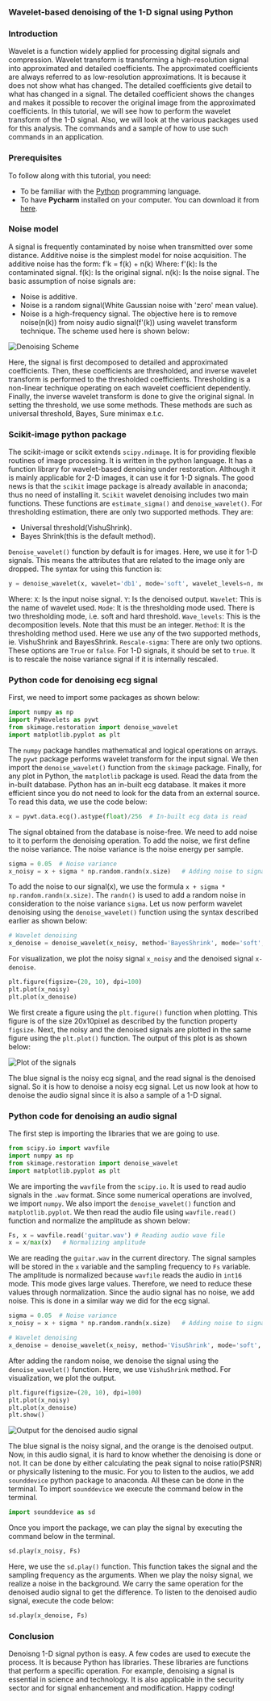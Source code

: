### Wavelet-based denoising of the 1-D signal using Python
### Introduction
Wavelet is a function widely applied for processing digital signals and compression. Wavelet transform is transforming a high-resolution signal into approximated and detailed coefficients. The approximated coefficients are always referred to as low-resolution approximations. It is because it does not show what has changed. The detailed coefficients give detail to what has changed in a signal. The detailed coefficient shows the changes and makes it possible to recover the original image from the approximated coefficients.
In this tutorial, we will see how to perform the wavelet transform of the 1-D signal. Also, we will look at the various packages used for this analysis. The commands and a sample of how to use such commands in an application.

### Prerequisites
To follow along with this tutorial, you need:
- To be familiar with the [Python](https://www.programiz.com/python-programming/first-program) programming language.
- To have **Pycharm** installed on your computer. You can download it from [here](https://www.jetbrains.com/pycharm/download/).

### Noise model
A signal is frequently contaminated by noise when transmitted over some distance. Additive noise is the simplest model for noise acquisition. The additive noise has the form:
f'k = f(k) + n(k)
Where: f'(k): Is the contaminated signal.
        f(k): Is the original signal.
        n(k): Is the noise signal.
The basic assumption of noise signals are:
- Noise is additive.
- Noise is a random signal(White Gaussian noise with 'zero' mean value).
- Noise is a high-frequency signal.
The objective here is to remove noise(n(k)) from noisy audio signal(f'(k)) using wavelet transform technique. The scheme used here is shown below:

![Denoising Scheme](/engineering-education/wavelet-transform-analysis-of-1d-signals-using-python/wavelet-one.png)

Here, the signal is first decomposed to detailed and approximated coefficients. Then, these coefficients are thresholded, and inverse wavelet transform is performed to the thresholded coefficients. Thresholding is a non-linear technique operating on each wavelet coefficient dependently. Finally, the inverse wavelet transform is done to give the original signal. In setting the threshold, we use some methods. These methods are such as universal threshold, Bayes, Sure minimax e.t.c.

### Scikit-image python package
The scikit-image or scikit extends `scipy.ndimage`. It is for providing flexible routines of image processing. It is written in the python language. It has a function library for wavelet-based denoising under restoration. Although it is mainly applicable for 2-D images, it can use it for 1-D signals. The good news is that the `scikit` image package is already available in anaconda; thus no need of installing it.
`Scikit` wavelet denoising includes two main functions. These functions are `estimate_sigma()` and `denoise_wavelet()`. For thresholding estimation, there are only two supported methods. They are:
- Universal threshold(VishuShrink).
- Bayes Shrink(this is the default method).

`Denoise_wavelet()` function by default is for images. Here, we use it for 1-D signals. This means the attributes that are related to the image only are dropped. The syntax for using this function is:

```python
y = denoise_wavelet(x, wavelet='db1', mode='soft', wavelet_levels=n, method='BayesShrink', rescale_sigma='True')
```

Where:
`X`: Is the input noise signal.
`Y`: Is the denoised output.
`Wavelet`: This is the name of wavelet used.
`Mode`: It is the thresholding mode used. There is two thresholding mode, i.e. soft and hard threshold.
`Wave_levels`: This is the decomposition levels. Note that this must be an integer.
`Method`: It is the thresholding method used. Here we use any of the two supported methods, ie. VishuShrink and BayesShrink.
`Rescale-sigma`: There are only two options. These options are `True` or `false`. For 1-D signals, it should be set to `true`. It is to rescale the noise variance signal if it is internally rescaled.

### Python code for denoising ecg signal
First, we need to import some packages as shown below:

```Python
import numpy as np
import PyWavelets as pywt
from skimage.restoration import denoise_wavelet
import matplotlib.pyplot as plt
```

The `numpy` package handles mathematical and logical operations on arrays. The `pywt` package performs wavelet transform for the input signal. We then import the `denoise_wavelet()` function from the `skimage` package. Finally, for any plot in Python, the `matplotlib` package is used.
Read the data from the in-built database. Python has an in-built ecg database. It makes it more efficient since you do not need to look for the data from an external source. To read this data, we use the code below:

```Python
x = pywt.data.ecg().astype(float)/256  # In-built ecg data is read
```

The signal obtained from the database is noise-free. We need to add noise to it to perform the denoising operation. To add the noise, we first define the noise variance. The noise variance is the noise energy per sample.

```python
sigma = 0.05  # Noise variance
x_noisy = x + sigma * np.random.randn(x.size)   # Adding noise to signal
```

To add the noise to our signal(x), we use the formula `x + sigma * np.random.randn(x.size)`. The `randn()` is used to add a random noise in consideration to the noise variance `sigma`.
Let us now perform wavelet denoising using the `denoise_wavelet()` function using the syntax described earlier as shown below:

```python
# Wavelet denoising
x_denoise = denoise_wavelet(x_noisy, method='BayesShrink', mode='soft', wavelet_levels=3, wavelet='sym8', rescale_sigma='True')
```

For visualization, we plot the noisy signal `x_noisy` and the denoised signal `x-denoise`.

```python
plt.figure(figsize=(20, 10), dpi=100)
plt.plot(x_noisy)
plt.plot(x_denoise)
```

We first create a figure using the `plt.figure()` function when plotting. This figure is of the size 20x10pixel as described by the function property `figsize`. Next, the noisy and the denoised signals are plotted in the same figure using the `plt.plot()` function. The output of this plot is as shown below:

![Plot of the signals](/engineering-education/wavelet-transform-analysis-of-1d-signals-using-python/wavelet-two.png)

The blue signal is the noisy ecg signal, and the read signal is the denoised signal. So it is how to denoise a noisy ecg signal.
Let us now look at how to denoise the audio signal since it is also a sample of a 1-D signal.

### Python code for denoising an audio signal
The first step is importing the libraries that we are going to use.

```Python
from scipy.io import wavfile
import numpy as np
from skimage.restoration import denoise_wavelet
import matplotlib.pyplot as plt
```

We are importing the `wavfile` from the `scipy.io`. It is used to read audio signals in the `.wav` format. Since some numerical operations are involved, we import `numpy`. We also import the `denoise_wavelet()` function and `matplotlib.pyplot`.
We then read the audio file using `wavfile.read()` function and normalize the amplitude as shown below:

```python
Fs, x = wavfile.read('guitar.wav') # Reading audio wave file
x = x/max(x)   # Normalizing amplitude
```

We are reading the `guitar.wav` in the current directory. The signal samples will be stored in the `x` variable and the sampling frequency to `Fs` variable. The amplitude is normalized because `wavfile` reads the audio in `int16` mode. This mode gives large values. Therefore, we need to reduce these values through normalization.
Since the audio signal has no noise, we add noise. This is done in a similar way we did for the ecg signal.

```python
sigma = 0.05  # Noise variance
x_noisy = x + sigma * np.random.randn(x.size)   # Adding noise to signal

# Wavelet denoising
x_denoise = denoise_wavelet(x_noisy, method='VisuShrink', mode='soft', wavelet_levels=3, wavelet='sym8', rescale_sigma='True')
```

After adding the random noise, we denoise the signal using the `denoise_wavelet()` function. Here, we use `VishuShrink` method. 
For visualization, we plot the output.

```python
plt.figure(figsize=(20, 10), dpi=100)
plt.plot(x_noisy)
plt.plot(x_denoise)
plt.show()
```

![Output for the denoised audio signal](/engineering-education/wavelet-transform-analysis-of-1d-signals-using-python/wavelet-three.png)

The blue signal is the noisy signal, and the orange is the denoised output.
Now, in this audio signal, it is hard to know whether the denoising is done or not. It can be done by either calculating the peak signal to noise ratio(PSNR) or physically listening to the music. For you to listen to the audios, we add `sounddevice` python package to anaconda. All these can be done in the terminal. To import `sounddevice` we execute the command below in the terminal.

```Python
import sounddevice as sd
```

Once you import the package, we can play the signal by executing the command below in the terminal.

```python
sd.play(x_noisy, Fs)
```

Here, we use the `sd.play()` function. This function takes the signal and the sampling frequency as the arguments. When we play the noisy signal, we realize a noise in the background.
We carry the same operation for the denoised audio signal to get the difference. To listen to the denoised audio signal, execute the code below:

```python
sd.play(x_denoise, Fs)
```

### Conclusion
Denoisng 1-D signal python is easy. A few codes are used to execute the process. It is because Python has libraries. These libraries are functions that perform a specific operation. For example, denoising a signal is essential in science and technology. It is also applicable in the security sector and for signal enhancement and modification.
Happy coding!
